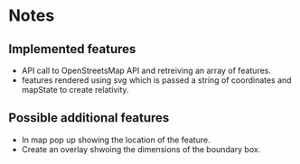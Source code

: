 # Notes

## Implemented features

- API call to OpenStreetsMap API and retreiving an array of features.
- features rendered using svg which is passed a string of coordinates and mapState to create relativity.

## Possible additional features

- In map pop up showing the location of the feature.
- Create an overlay shwoing the dimensions of the boundary box.
